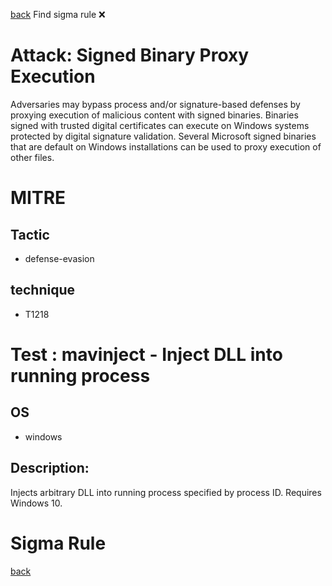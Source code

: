
[back](../index.md)
Find sigma rule :x: 

# Attack: Signed Binary Proxy Execution 

Adversaries may bypass process and/or signature-based defenses by proxying execution of malicious content with signed binaries. Binaries signed with trusted digital certificates can execute on Windows systems protected by digital signature validation. Several Microsoft signed binaries that are default on Windows installations can be used to proxy execution of other files.

# MITRE
## Tactic
  - defense-evasion


## technique
  - T1218


# Test : mavinject - Inject DLL into running process
## OS
  - windows


## Description:
Injects arbitrary DLL into running process specified by process ID. Requires Windows 10.


# Sigma Rule


[back](../index.md)

